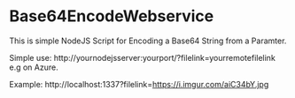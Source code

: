 # Base64EncodeWebservice

This is simple NodeJS Script for Encoding a Base64 String from a Paramter.

Simple use: http://yournodejsserver:yourport/?filelink=yourremotefilelink e.g on Azure.

Example: http://localhost:1337?filelink=https://i.imgur.com/aiC34bY.jpg
